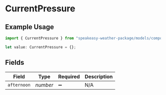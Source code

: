 # CurrentPressure

## Example Usage

```typescript
import { CurrentPressure } from "speakeasy-weather-package/models/components";

let value: CurrentPressure = {};
```

## Fields

| Field              | Type               | Required           | Description        |
| ------------------ | ------------------ | ------------------ | ------------------ |
| `afternoon`        | *number*           | :heavy_minus_sign: | N/A                |